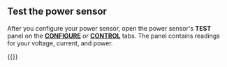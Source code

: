 ## Test the power sensor

After you configure your power sensor, open the power sensor's **TEST** panel on the [**CONFIGURE**](/configure/) or [**CONTROL**](/fleet/control/) tabs.
The panel contains readings for your voltage, current, and power.

{{<imgproc src="/components/power-sensor/power-sensor-control.png" alt="An instance of the power sensor component's test panel with voltage, current, and power readings." resize="800x" style="max-width:500px" class="imgzoom">}}